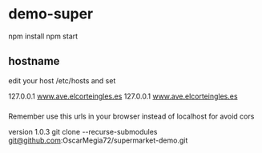 # demo-super

npm install
npm start

## hostname
edit your host /etc/hosts and set

127.0.0.1       www.ave.elcorteingles.es
127.0.0.1       www.ave.elcorteingles.es

###
Remember use this urls in your browser instead of localhost for avoid cors

version 1.0.3
git clone --recurse-submodules git@github.com:OscarMegia72/supermarket-demo.git